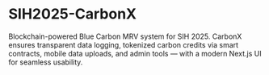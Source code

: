 # SIH2025-CarbonX
Blockchain-powered Blue Carbon MRV system for SIH 2025. CarbonX ensures transparent data logging, tokenized carbon credits via smart contracts, mobile data uploads, and admin tools — with a modern Next.js UI for seamless usability.
